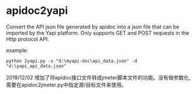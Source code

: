 # apidoc2yapi
Convert the API json file generated by apidoc into a json file that can be imported by the Yapi platform.
Only supports GET and POST requests in the Http protocol API.

example:
    
    python 2yapi.py -s "d:\myapi-doc\api_data.json" -d "d:\yapi_api_data.json"

2019/12/02 增加了将apidoc接口文件转成jmeter脚本文件的功能。没有做参数化,需要在apidoc2jmeter.py中指定源/目标文件来使用。
